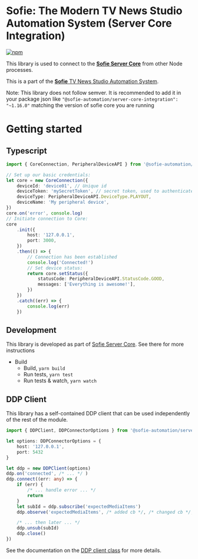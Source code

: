 # Sofie: The Modern TV News Studio Automation System (Server Core Integration)

[![npm](https://img.shields.io/npm/v/@sofie-automation/server-core-integration)](https://www.npmjs.com/package/@sofie-automation/server-core-integration)

This library is used to connect to the [**Sofie Server Core**](https://github.com/Sofie-Automation/sofie-core) from other Node processes.

This is a part of the [**Sofie** TV News Studio Automation System](https://github.com/Sofie-Automation/Sofie-TV-automation/).

Note: This library does not follow semver. It is recommended to add it in your package json like `"@sofie-automation/server-core-integration": "~1.16.0"` matching the version of sofie core you are running

# Getting started

## Typescript

```typescript
import { CoreConnection, PeripheralDeviceAPI } from '@sofie-automation/server-core-integration'

// Set up our basic credentials:
let core = new CoreConnection({
	deviceId: 'device01', // Unique id
	deviceToken: 'mySecretToken', // secret token, used to authenticate this device
	deviceType: PeripheralDeviceAPI.DeviceType.PLAYOUT,
	deviceName: 'My peripheral device',
})
core.on('error', console.log)
// Initiate connection to Core:
core
	.init({
		host: '127.0.0.1',
		port: 3000,
	})
	.then(() => {
		// Connection has been established
		console.log('Connected!')
		// Set device status:
		return core.setStatus({
			statusCode: PeripheralDeviceAPI.StatusCode.GOOD,
			messages: ['Everything is awesome!'],
		})
	})
	.catch((err) => {
		console.log(err)
	})
```

## Development

This library is developed as part of [Sofie Server Core](https://github.com/Sofie-Automation/sofie-core). See there for more instructions

- Build
  - Build, `yarn build`
  - Run tests, `yarn test`
  - Run tests & watch, `yarn watch`

## DDP Client

This library has a self-contained DDP client that can be used independently of the rest of the module.

```typescript
import { DDPClient, DDPConnectorOptions } from '@sofie-automation/server-integration'

let options: DDPConnectorOptions = {
	host: '127.0.0.1',
	port: 5432
}

let ddp = new DDPClient(options)
ddp.on('connected', /* ... */ )
ddp.connect((err: any) => {
	if (err) {
		/* ... handle error ... */
		return
	}
	let subId = ddp.subscribe('expectedMediaItems')
	ddp.observe('expectedMediaItems', /* added cb */, /* changed cb */, /* removed cb */)

	/* ... then later ... */
	ddp.unsub(subId)
	ddp.close()
})
```

See the documentation on the [DDP client class](./docs/classes/ddpclient.html) for more details.
